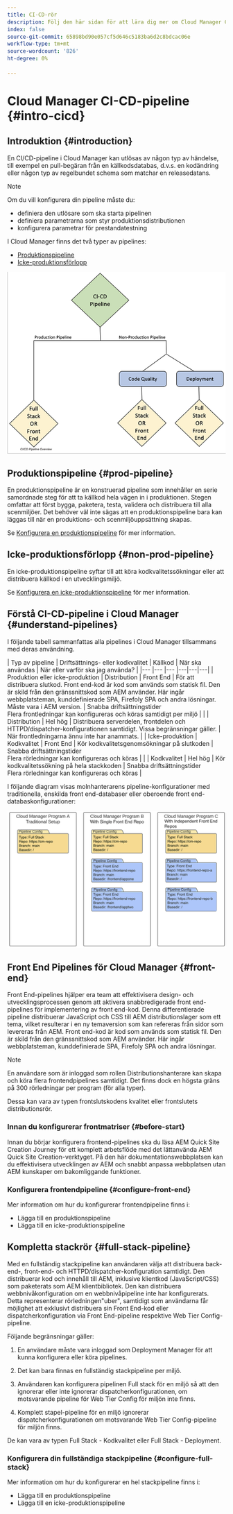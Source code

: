 ```yaml
---
title: CI-CD-rör
description: Följ den här sidan för att lära dig mer om Cloud Manager CI-CD-förgreningar
index: false
source-git-commit: 65898bd90e057cf5d646c5183ba6d2c8bdcac06e
workflow-type: tm+mt
source-wordcount: '826'
ht-degree: 0%

---
```



# Cloud Manager CI-CD-pipeline {#intro-cicd}

## Introduktion {#introduction}

En CI/CD-pipeline i Cloud Manager kan utlösas av någon typ av händelse, till exempel en pull-begäran från en källkodsdatabas, d.v.s. en kodändring eller någon typ av regelbundet schema som matchar en releasedatans.

>[!NOTE]
>Om du vill konfigurera din pipeline måste du:
>* definiera den utlösare som ska starta pipelinen
>* definiera parametrarna som styr produktionsdistributionen
>* konfigurera parametrar för prestandatestning


I Cloud Manager finns det två typer av pipelines:

* [Produktionspipeline](#prod-pipeline)
* [Icke-produktionsförlopp](#non-prod-pipeline)

![](/help/implementing/cloud-manager/assets/configure-pipeline/ci-cdpipeline-overview.png)

## Produktionspipeline {#prod-pipeline}

En produktionspipeline är en konstruerad pipeline som innehåller en serie samordnade steg för att ta källkod hela vägen in i produktionen. Stegen omfattar att först bygga, paketera, testa, validera och distribuera till alla scenmiljöer. Det behöver väl inte sägas att en produktionspipeline bara kan läggas till när en produktions- och scenmiljöuppsättning skapas.

Se [Konfigurera en produktionspipeline](/help/implementing/cloud-manager/configuring-pipelines/configuring-production-pipelines.md) för mer information.


## Icke-produktionsförlopp {#non-prod-pipeline}

En icke-produktionspipeline syftar till att köra kodkvalitetssökningar eller att distribuera källkod i en utvecklingsmiljö.

Se [Konfigurera en icke-produktionspipeline](/help/implementing/cloud-manager/configuring-pipelines/configuring-non-production-pipelines.md) för mer information.

## Förstå CI-CD-pipeline i Cloud Manager {#understand-pipelines}

I följande tabell sammanfattas alla pipelines i Cloud Manager tillsammans med deras användning.

| Typ av pipeline | Driftsättnings- eller kodkvalitet | Källkod | När ska användas | När eller varför ska jag använda? |
|--- |--- |--- |---|---|---|
| Produktion eller icke-produktion | Distribution | Front End | För att distribuera slutkod. Front end-kod är kod som används som statisk fil. Den är skild från den gränssnittskod som AEM använder. Här ingår webbplatsteman, kunddefinierade SPA, Firefoly SPA och andra lösningar. Måste vara i AEM version. | Snabba driftsättningstider<br> Flera frontledningar kan konfigureras och köras samtidigt per miljö |
|  | Distribution | Hel hög | Distribuera serverdelen, frontdelen och HTTPD/dispatcher-konfigurationen samtidigt. Vissa begränsningar gäller. | När frontledningarna ännu inte har anammats. |
| Icke-produktion | Kodkvalitet | Front End | Kör kodkvalitetsgenomsökningar på slutkoden | Snabba driftsättningstider<br> Flera rörledningar kan konfigureras och köras |
|  | Kodkvalitet | Hel hög | Kör kodkvalitetssökning på hela stackkoden | Snabba driftsättningstider<br> Flera rörledningar kan konfigureras och köras |

I följande diagram visas molnhanterarens pipeline-konfigurationer med traditionella, enskilda front end-databaser eller oberoende front end-databaskonfigurationer:

![](/help/implementing/cloud-manager/assets/configure-pipeline/pipeline-configurations.png)

## Front End Pipelines för Cloud Manager {#front-end}

Front End-pipelines hjälper era team att effektivisera design- och utvecklingsprocessen genom att aktivera snabbredigerade front end-pipelines för implementering av front end-kod. Denna differentierade pipeline distribuerar JavaScript och CSS till AEM distributionslager som ett tema, vilket resulterar i en ny temaversion som kan refereras från sidor som levereras från AEM. Front end-kod är kod som används som statisk fil. Den är skild från den gränssnittskod som AEM använder. Här ingår webbplatsteman, kunddefinierade SPA, Firefoly SPA och andra lösningar.

>[!NOTE]
>En användare som är inloggad som rollen Distributionshanterare kan skapa och köra flera frontendpipelines samtidigt. Det finns dock en högsta gräns på 300 rörledningar per program (för alla typer).

Dessa kan vara av typen frontslutskodens kvalitet eller frontslutets distributionsrör.

### Innan du konfigurerar frontmatriser {#before-start}

Innan du börjar konfigurera frontend-pipelines ska du läsa AEM Quick Site Creation Journey för ett komplett arbetsflöde med det lättanvända AEM Quick Site Creation-verktyget. På den här dokumentationswebbplatsen kan du effektivisera utvecklingen av AEM och snabbt anpassa webbplatsen utan AEM kunskaper om bakomliggande funktioner.

### Konfigurera frontendpipeline {#configure-front-end}

Mer information om hur du konfigurerar frontendpipeline finns i:

* Lägga till en produktionspipeline
* Lägga till en icke-produktionspipeline

## Kompletta stackrör {#full-stack-pipeline}

Med en fullständig stackpipeline kan användaren välja att distribuera back-end-, front-end- och HTTPD/dispatcher-konfiguration samtidigt.  Den distribuerar kod och innehåll till AEM, inklusive klientkod (JavaScript/CSS) som paketerats som AEM klientbibliotek. Den kan distribuera webbnivåkonfiguration om en webbnivåpipeline inte har konfigurerats. Detta representerar rörledningen&quot;uber&quot;, samtidigt som användarna får möjlighet att exklusivt distribuera sin Front End-kod eller dispatcherkonfiguration via Front End-pipeline respektive Web Tier Config-pipeline.

Följande begränsningar gäller:

1. En användare måste vara inloggad som Deployment Manager för att kunna konfigurera eller köra pipelines.

1. Det kan bara finnas en fullständig stackpipeline per miljö.

1. Användaren kan konfigurera pipelinen Full stack för en miljö så att den ignorerar eller inte ignorerar dispatcherkonfigurationen, om motsvarande pipeline för Web Tier Config för miljön inte finns.

1. Komplett stapel-pipeline för en miljö ignorerar dispatcherkonfigurationen om motsvarande Web Tier Config-pipeline för miljön finns.

De kan vara av typen Full Stack - Kodkvalitet eller Full Stack - Deployment.

### Konfigurera din fullständiga stackpipeline {#configure-full-stack}

Mer information om hur du konfigurerar en hel stackpipeline finns i:

* Lägga till en produktionspipeline
* Lägga till en icke-produktionspipeline